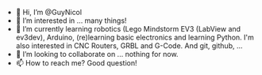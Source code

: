 - 👋 Hi, I’m @GuyNicol
- 👀 I’m interested in ... many things!
- 🌱 I’m currently learning robotics (Lego Mindstorm EV3 (LabView and ev3dev), Arduino, (re)learning basic electronics and learning Python.
I'm also interested in CNC Routers, GRBL and G-Code. And git, github, ...
- 💞️ I’m looking to collaborate on ... nothing for now.
- 📫 How to reach me? Good question!

<!---
GuyNicol/GuyNicol is a ✨ special ✨ repository because its `README.md` (this file) appears on your GitHub profile.
You can click the Preview link to take a look at your changes.
--->
